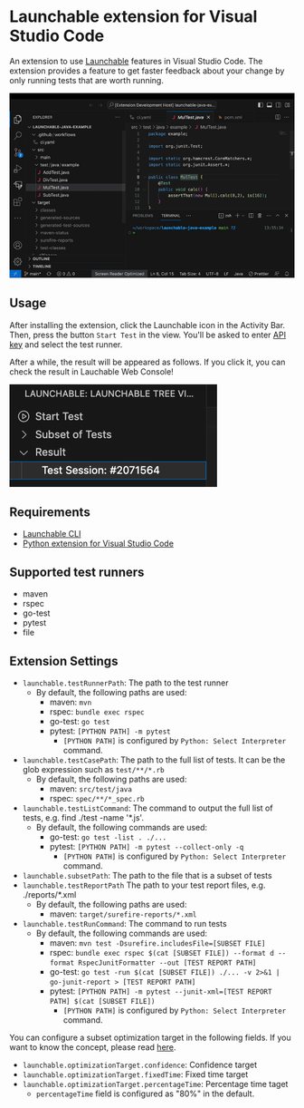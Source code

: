 # Launchable extension for Visual Studio Code

An extension to use [Launchable](https://www.launchableinc.com/) features in Visual Studio Code. The extension provides a feature to get faster feedback about your change by only running tests that are worth running.

![demo](images/demo.gif)

## Usage

After installing the extension, click the Launchable icon in the Activity Bar. Then, press the button `Start Test` in the view. You'll be asked to enter [API key](https://www.launchableinc.com/docs/sending-data-to-launchable/using-the-launchable-cli/getting-started/#creating-and-setting-your-api-key) and select the test runner.

After a while, the result will be appeared as follows. If you click it, you can check the result in Lauchable Web Console!

![result-view](images/result-view.png)

## Requirements

* [Launchable CLI](https://pypi.org/project/launchable/)
* [Python extension for Visual Studio Code](https://marketplace.visualstudio.com/items?itemName=ms-python.python)

## Supported test runners

* maven
* rspec
* go-test
* pytest
* file

## Extension Settings

* `launchable.testRunnerPath`: The path to the test runner
    * By default, the following paths are used:
        * maven: `mvn`
        * rspec: `bundle exec rspec`
        * go-test: `go test`
        * pytest: `[PYTHON PATH] -m pytest`
            * `[PYTHON PATH]` is configured by `Python: Select Interpreter` command.
* `launchable.testCasePath`: The path to the full list of tests. It can be the glob expression such as `test/**/*.rb`
    * By default, the following paths are used:
        * maven: `src/test/java`
        * rspec: `spec/**/*_spec.rb`
* `launchable.testListCommand`: The command to output the full list of tests, e.g. find ./test -name '*.js'.
    * By default, the following commands are used:
        * go-test: `go test -list . ./...`
        * pytest: `[PYTHON PATH] -m pytest --collect-only -q`
            * `[PYTHON PATH]` is configured by `Python: Select Interpreter` command.
* `launchable.subsetPath`: The path to the file that is a subset of tests
* `launchable.testReportPath` The path to your test report files, e.g. ./reports/*.xml
    * By default, the following paths are used:
        * maven: `target/surefire-reports/*.xml`
* `launchable.testRunCommand`: The command to run tests
    * By default, the following commands are used:
        * maven: `mvn test -Dsurefire.includesFile=[SUBSET FILE]`
        * rspec: `bundle exec rspec $(cat [SUBSET FILE]) --format d --format RspecJunitFormatter --out [TEST REPORT PATH]`
        * go-test: `go test -run $(cat [SUBSET FILE]) ./... -v 2>&1 | go-junit-report > [TEST REPORT PATH]`
        * pytest: `[PYTHON PATH] -m pytest --junit-xml=[TEST REPORT PATH] $(cat [SUBSET FILE])`
            * `[PYTHON PATH]` is configured by `Python: Select Interpreter` command.

You can configure a subset optimization target in the following fields. If you want to know the concept, please read [here](https://www.launchableinc.com/docs/features/predictive-test-selection/requesting-and-running-a-subset-of-tests/choosing-a-subset-optimization-target/).

* `launchable.optimizationTarget.confidence`: Confidence target
* `launchable.optimizationTarget.fixedTime`: Fixed time target
* `launchable.optimizationTarget.percentageTime`: Percentage time taget
    * `percentageTime` field is configured as "80%" in the default.
